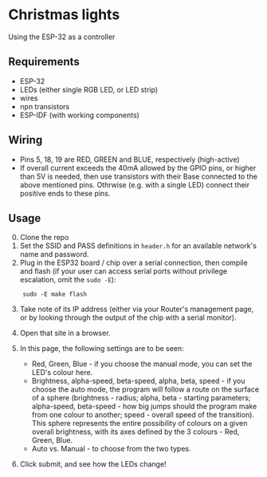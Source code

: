 # Christmas lights
Using the ESP-32 as a controller 

## Requirements
* ESP-32
* LEDs (either single RGB LED, or LED strip)
* wires
* npn transistors
* ESP-IDF (with working components)

## Wiring
* Pins 5, 18, 19 are RED, GREEN and BLUE, respectively (high-active)
* If overall current exceeds the 40mA allowed by the GPIO pins, or higher than 5V is needed, then use transistors with their Base connected to the above mentioned pins. Othrwise (e.g. with a single LED) connect their positive ends to these pins.

## Usage
0. Clone the repo
1. Set the SSID and PASS definitions in `header.h` for an available network's name and password.
2. Plug in the ESP32 board / chip over a serial connection, then compile and flash (if your user can access serial ports without privilege escalation, omit the `sudo -E`):
```
    sudo -E make flash
```
3. Take note of its IP address (either via your Router's management page, or by looking through the output of the chip with a serial monitor).
4. Open that site in a browser.
5. In this page, the following settings are to be seen:

    * Red, Green, Blue - if you choose the manual mode, you can set the LED's colour here.
    * Brightness, alpha-speed, beta-speed, alpha, beta, speed - if you choose the auto mode, the program will follow a route on the surface of a sphere (brightness - radius; alpha, beta - starting parameters; alpha-speed, beta-speed - how big jumps should the program make from one colour to another; speed - overall speed of the transition). This sphere represents the entire possibility of colours on a given overall brightness, with its axes defined by the 3 colours - Red, Green, Blue.
    * Auto vs. Manual - to choose from the two types. 

6. Click submit, and see how the LEDs change!
